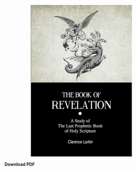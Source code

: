 <div align="center">
  <img src="Cover.jpg" width=333 alt="Book Cover Image" />
</div>

**Download PDF**